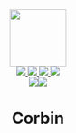 <div id="header" align="center">
     <img src="https://media.giphy.com/media/xTk9ZOk8WmSKQpFg1W/giphy.gif" alt="" width="100"/>
  <br/>
     <a href="https://www.linkedin.com/in/%EC%84%B1%ED%98%84-%ED%99%8D-28878b20a/">
          <img src="https://img.shields.io/badge/-LinkedIn-blue?style=flat-square&logo=Linkedin&logoColor=white&link=https://www.linkedin.com/in/%EC%84%B1%ED%98%84-%ED%99%8D-28878b20a/"/>
          </a>
          <a href="https://www.sharebook.link">
          <img src="https://img.shields.io/badge/sharebook-000000?style=flat-square&logo=Probot&logoColor=white&link=https://www.linkedin.com/in/%EC%84%B1%ED%98%84-%ED%99%8D-28878b20a/"/>
          </a>
          <a href="https://www.tileboard.xyz">
          <img src="https://img.shields.io/badge/tileboard-000000?style=flat-square&logo=Probot&logoColor=white&link=https://www.linkedin.com/in/%EC%84%B1%ED%98%84-%ED%99%8D-28878b20a/"/>
          </a>
          <a href="https://www.modalshot.xyz">
          <img src="https://img.shields.io/badge/modalshot-000000?style=flat-square&logo=Probot&logoColor=white&link=https://www.linkedin.com/in/%EC%84%B1%ED%98%84-%ED%99%8D-28878b20a/"/>
          </a>
     <br/>
<img src="https://hits.seeyoufarm.com/api/count/incr/badge.svg?url=https%3A%2F%2Fgithub.com%2Fcode-xhyun&count_bg=%2300CC00&title_bg=%23000000&icon=github.svg&icon_color=%2300CC00&title=HIT&edge_flat=false"/><img src="https://hits.seeyoufarm.com/api/count/incr/badge.svg?url=https%3A%2F%2Fgithub.com%2Fcode-xhyun&count_bg=%2300CC00&title_bg=%23000000&icon=github.svg&icon_color=%2300CC00&title=HIT&edge_flat=false"/>

  <h1>
  Corbin
  </h1>
  


   <img src="https://github-profile-trophy.vercel.app/?username=code-xhyun&column=4&no-frame=true&theme=matrix" alt=""/>
  </br>
  

   <img src="https://github-readme-stats.vercel.app/api/top-langs/?username=code-xhyun&title_color=00CC00&text_color=00CC00&bg_color=000000&border_color=00CC00" alt=""/>

</br>
    <img src="https://github-readme-streak-stats.herokuapp.com/?user=code-xhyun&theme=hacker" alt=""/>
</br>



 


</div>

